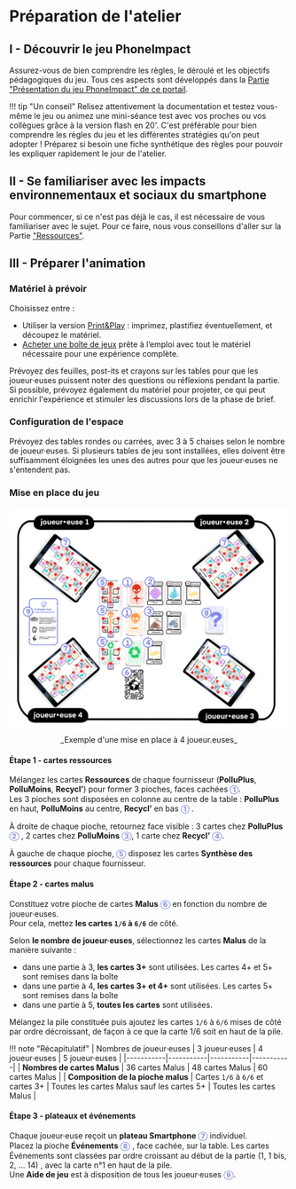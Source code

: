 # Préparation de l'atelier

## I - Découvrir le jeu PhoneImpact

Assurez-vous de bien comprendre les règles, le déroulé et les objectifs pédagogiques du jeu. Tous ces aspects sont développés dans la [Partie "Présentation du jeu PhoneImpact" de ce portail](../Jeu/Presentation.md).

!!! tip "Un conseil"
    Relisez attentivement la documentation et testez vous-même le jeu ou animez une mini-séance test avec vos proches ou vos collègues grâce à la version flash en 20'. C'est préférable pour bien comprendre les règles du jeu et les différentes stratégies qu'on peut adopter !
    Préparez si besoin une fiche synthétique des règles pour pouvoir les expliquer rapidement le jour de l'atelier.

## II - Se familiariser avec les impacts environnementaux et sociaux du smartphone
Pour commencer, si ce n'est pas déjà le cas, il est nécessaire de vous familiariser avec le sujet. Pour ce faire, nous vous conseillons d'aller sur la Partie ["Ressources"](../Ressources/Introduction.md).

## III - Préparer l'animation

### Matériel à prévoir

Choisissez entre :

- Utiliser la version  [Print&Play](../PrintAndPlay) : imprimez, plastifiez éventuellement, et découpez le matériel.
- [Acheter une boîte de jeux](https://boutique.inria.ecoessentials.fr/) prête à l’emploi avec tout le matériel nécessaire pour une expérience complète.

Prévoyez des feuilles, post-its et crayons sur les tables pour que les joueur·euses puissent noter des questions ou réflexions pendant la partie.
Si possible, prévoyez également du matériel pour projeter, ce qui peut enrichir l'expérience et stimuler les discussions lors de la phase de brief.

### Configuration de l'espace

Prévoyez des tables rondes ou carrées, avec 3 à 5 chaises selon le nombre de joueur·euses.
Si plusieurs tables de jeu sont installées, elles doivent être suffisamment éloignées les unes des autres pour que les joueur·euses ne s'entendent pas.

### Mise en place du jeu

<center>
<img alt="TableDeJeu.png" src="../img/TableDeJeuV2.png" width="550"/>  
_Exemple d'une mise en place à 4 joueur.euses_
</center>

#### Étape 1 - cartes ressources

Mélangez les cartes **Ressources** de chaque fournisseur (**PolluPlus**, **PolluMoins**, **Recycl’**) pour former 3 pioches, faces cachées <span style="color: #7F88E6; font-weight: bold; border: 1.5px solid #7F88E6; border-radius: 50%; padding: 1px 4px; display: inline-flex; align-items: center; justify-content: center; font-size: 12px; line-height: 1;">1</span>.   
Les 3 pioches sont disposées en colonne au centre de la table : **PolluPlus** en haut, **PolluMoins** au centre, **Recycl’** en bas <span style="color: #7F88E6; font-weight: bold; border: 1.5px solid #7F88E6; border-radius: 50%; padding: 1px 4px; display: inline-flex; align-items: center; justify-content: center; font-size: 12px; line-height: 1;">1</span> .

À droite de chaque pioche, retournez face visible : 3 cartes chez **PolluPlus** <span style="color: #7F88E6; font-weight: bold; border: 1.5px solid #7F88E6; border-radius: 50%; padding: 1px 4px; display: inline-flex; align-items: center; justify-content: center; font-size: 12px; line-height: 1;">2</span> , 2 cartes chez **PolluMoins** <span style="color: #7F88E6; font-weight: bold; border: 1.5px solid #7F88E6; border-radius: 50%; padding: 1px 4px; display: inline-flex; align-items: center; justify-content: center; font-size: 12px; line-height: 1;">3</span>, 1 carte chez **Recycl’** <span style="color: #7F88E6; font-weight: bold; border: 1.5px solid #7F88E6; border-radius: 50%; padding: 1px 4px; display: inline-flex; align-items: center; justify-content: center; font-size: 12px; line-height: 1;">4</span>.

À gauche de chaque pioche, <span style="color: #7F88E6; font-weight: bold; border: 1.5px solid #7F88E6; border-radius: 50%; padding: 1px 4px; display: inline-flex; align-items: center; justify-content: center; font-size: 12px; line-height: 1;">5</span> disposez les cartes **Synthèse des ressources** pour chaque fournisseur.

#### Étape 2 - cartes malus

Constituez votre pioche de cartes **Malus** <span style="color: #7F88E6; font-weight: bold; border: 1.5px solid #7F88E6; border-radius: 50%; padding: 1px 4px; display: inline-flex; align-items: center; justify-content: center; font-size: 12px; line-height: 1;">6</span> en fonction du nombre de joueur·euses.  
Pour cela, mettez **les cartes  `1/6` à `6/6`** de côté.

Selon **le nombre de joueur·euses**, sélectionnez les cartes **Malus** de la manière suivante :

- dans une partie à 3, **les cartes 3+** sont utilisées. Les cartes 4+ et 5+ sont remises dans la boîte
- dans une partie à 4, **les cartes 3+ et 4+** sont utilisées. Les cartes 5+ sont remises dans la boîte
- dans une partie à 5, **toutes les cartes** sont utilisées.

Mélangez la pile constituée puis ajoutez les cartes `1/6` à `6/6` mises de côté par ordre décroissant, de façon à ce que la carte 1/6 soit en haut de la pile.

!!! note "Récapitulatif"
| Nombres de joueur·euses          | 3 joueur·euses | 4 joueur·euses | 5 joueur·euses |
|-----------|-----------|-----------|-----------|
| **Nombres de cartes Malus** | 36 cartes Malus          |  48 cartes Malus         |  60 cartes Malus         |
| **Composition de la pioche malus** |   Cartes `1/6` à `6/6` et cartes 3+        |    Toutes les cartes Malus sauf les cartes 5+       |    Toutes les cartes Malus       |

#### Étape 3 - plateaux et événements

Chaque joueur·euse reçoit un **plateau Smartphone** <span style="color: #7F88E6; font-weight: bold; border: 1.5px solid #7F88E6; border-radius: 50%; padding: 1px 4px; display: inline-flex; align-items: center; justify-content: center; font-size: 12px; line-height: 1;">7</span> individuel.  
Placez la pioche **Événements** <span style="color: #7F88E6; font-weight: bold; border: 1.5px solid #7F88E6; border-radius: 50%; padding: 1px 4px; display: inline-flex; align-items: center; justify-content: center; font-size: 12px; line-height: 1;">8</span> , face cachée, sur la table. Les cartes Événements sont classées par ordre croissant au début de la partie (1, 1 bis, 2, ... 14) , avec la carte n°1 en haut de la pile.  
Une **Aide de jeu** est à disposition de tous les joueur·euses  <span style="color: #7F88E6; font-weight: bold; border: 1.5px solid #7F88E6; border-radius: 50%; padding: 1px 4px; display: inline-flex; align-items: center; justify-content: center; font-size: 12px; line-height: 1;">9</span>.

